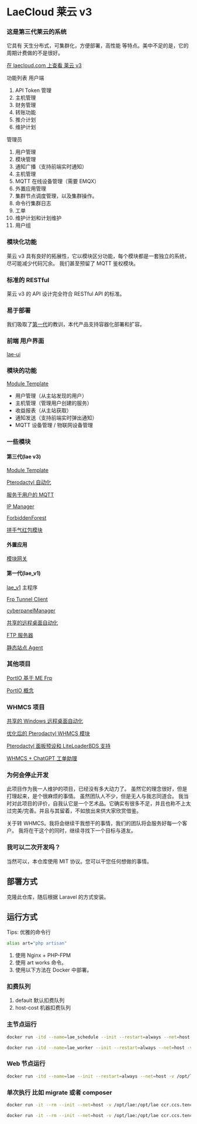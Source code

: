 # LaeCloud 莱云 v3

### 这是第三代莱云的系统
它具有 天生分布式，可集群化，方便部署，高性能 等特点。美中不足的是，它的周期计费做的不是很好。

[在 laecloud.com 上查看 莱云 v3](https://www.laecloud.com/lae_v3)

功能列表
用户端
1. API Token 管理
2. 主机管理
3. 财务管理
4. 转账功能
5. 推介计划
6. 维护计划

管理员
1. 用户管理
2. 模块管理
3. 通知广播（支持前端实时通知）
4. 主机管理
5. MQTT 在线设备管理（需要 EMQX）
6. 外置应用管理
7. 集群节点调度管理，以及集群操作。
8. 命令行集群日志
9. 工单
10. 维护计划和计划维护
11. 用户组



### 模块化功能
莱云 v3 具有良好的拓展性，它以模块区分功能，每个模块都是一套独立的系统，尽可能减少代码冗余。
我们甚至预留了 MQTT 鉴权模块。

### 标准的 RESTful
莱云 v3 的 API 设计完全符合 RESTful API 的标准。

### 易于部署
我们吸取了[第一代](https://github.com/loliart-lae/lae_v1)的教训，本代产品支持容器化部署和扩容。

### 前端 用户界面
[lae-ui](https://github.com/iVampireSP/lae-ui)

### 模块的功能
[Module Template](https://github.com/iVampireSP/lae-example-module)

- 用户管理（从主站发现的用户）
- 主机管理（管理用户创建的服务）
- 收益报表（从主站获取）
- 通知发送（支持前端实时弹出通知）
- MQTT 设备管理 / 物联网设备管理

### 一些模块

#### 第三代(lae v3)

[Module Template](https://github.com/iVampireSP/lae-example-module)

[Pterodactyl 自动化](https://github.com/iVampireSP/lae-module-pterodactyl)

[服务于用户的 MQTT](https://github.com/iVampireSP/lae-module-user-mqtt)

[IP Manager](https://github.com/iVampireSP/lae-ip-manager)

[ForbiddenForest](https://github.com/iVampireSP/lae-forbiddenforest)

[拼手气红包模块](https://github.com/iVampireSP/lae-redpacket)

#### 外置应用
[模块网关](https://github.com/iVampireSP/lae-gateway)

#### 第一代(lae_v1)
[lae_v1](https://github.com/orgs/loliart-lae/repositories) 主程序

[Frp Tunnel Client](https://github.com/loliart-lae/lae-tunnel-client)

[cyberpanelManager](https://github.com/loliart-lae/lm-cyberpanelManager)

[共享的远程桌面自动化](https://github.com/loliart-lae/lae-windows-agent)

[FTP 服务器](https://github.com/loliart-lae/lae-ftp-server)

[静态站点 Agent](https://github.com/loliart-lae/lae-staticSite-agent)


### 其他项目

[PortIO 基于 ME Frp](https://github.com/LaeCloud/PortIO)

[PortIO 概念](https://www.laecloud.com/portio-concept/)

### WHMCS 项目

[共享的 Windows 远程桌面自动化](https://www.laecloud.com/shared-desktop-automatic/)

[优化后的 Pterodactyl WHMCS 模块](https://www.laecloud.com/optimized-pterodactyl-whmcs-module/)

[Pterodactyl 面板预设和 LiteLoaderBDS 支持](https://www.laecloud.com/pterodactyl-cn/)

[WHMCS + ChatGPT 工单助理](https://www.laecloud.com/whmcs-gpt-%e5%b7%a5%e5%8d%95%e5%8a%a9%e7%90%86/)


### 为何会停止开发
此项目作为我一人维护的项目，已经没有多大动力了。
虽然它的理念很好，但是打理起来，是个很麻烦的事情。
虽然团队人不少，但是无人与我志同道合。
我当时对此项目的评价，自我认它是一个艺术品。它确实有很多不足，并且也称不上太过完美/完善。并且与其留着，不如放出来供大家欣赏借鉴。

关于转 WHMCS。我将会继续干我想干的事情，我们的团队将会服务好每一个客户。
我将在干这个的同时，继续寻找下一个目标与道友。

### 我可以二次开发吗？
当然可以，本仓库使用 MIT 协议。您可以干您任何想做的事情。


## 部署方式

克隆此仓库，随后根据 Laravel 的方式安装。


## 运行方式

Tips: 优雅的命令行
```bash
alias art="php artisan"
```

1. 使用 Nginx + PHP-FPM
2. 使用 art works 命令。
3. 使用以下方法在 Docker 中部署。

### 扣费队列
1. default 默认扣费队列
2. host-cost 机器扣费队列

### 主节点运行
```bash
docker run -itd --name=lae_schedule --init --restart=always --net=host -v /opt/lae:/opt/lae ccr.ccs.tencentyun.com/laecloud/cafe:latte art schedule:work

docker run -itd --name=lae_worker --init --restart=always --net=host -v /opt/lae:/opt/lae ccr.ccs.tencentyun.com/laecloud/cafe:latte art queue:work --queue=default,host-cost,notifications
```

### Web 节点运行
```bash
docker run -itd --name=lae --init --restart=always --net=host -v /opt/lae:/opt/lae ccr.ccs.tencentyun.com/laecloud/cafe:latte art works
```


### 单次执行 比如 migrate 或者 composer
```bash
docker run -it --rm --init --net=host -v /opt/lae:/opt/lae ccr.ccs.tencentyun.com/laecloud/cafe:latte php
```
```bash
docker run -it --rm --init --net=host -v /opt/lae:/opt/lae ccr.ccs.tencentyun.com/laecloud/cafe:latte art
```
